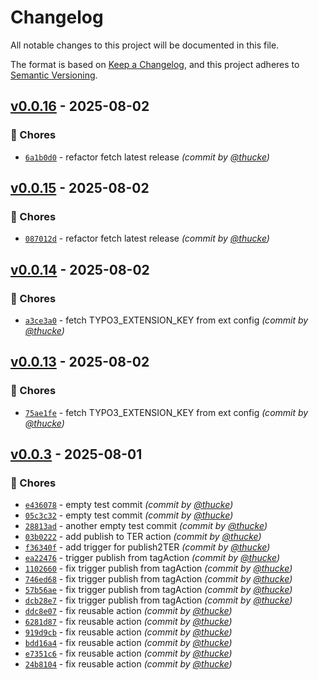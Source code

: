 # Changelog
All notable changes to this project will be documented in this file.

The format is based on [Keep a Changelog](https://keepachangelog.com/en/1.0.0/),
and this project adheres to [Semantic Versioning](https://semver.org/spec/v2.0.0.html).

## [v0.0.16] - 2025-08-02
### :wrench: Chores
- [`6a1b0d0`](https://github.com/thucke/dummy_content/commit/6a1b0d0624d5755320f441a68fa653df885ef447) - refactor fetch latest release *(commit by [@thucke](https://github.com/thucke))*


## [v0.0.15] - 2025-08-02
### :wrench: Chores
- [`087012d`](https://github.com/thucke/dummy_content/commit/087012d90b1c21bee4a534fa11635a99ac2cb430) - refactor fetch latest release *(commit by [@thucke](https://github.com/thucke))*


## [v0.0.14] - 2025-08-02
### :wrench: Chores
- [`a3ce3a0`](https://github.com/thucke/dummy_content/commit/a3ce3a07b421217daeb805483f7f2c5e77a4bb72) - fetch TYPO3_EXTENSION_KEY from ext config *(commit by [@thucke](https://github.com/thucke))*


## [v0.0.13] - 2025-08-02
### :wrench: Chores
- [`75ae1fe`](https://github.com/thucke/dummy_content/commit/75ae1fed2ae8c42cf8b8bb946550d793bd9b1f83) - fetch TYPO3_EXTENSION_KEY from ext config *(commit by [@thucke](https://github.com/thucke))*


## [v0.0.3] - 2025-08-01
### :wrench: Chores
- [`e436078`](https://github.com/thucke/dummy_content/commit/e436078f6613ed1c8bec0fabd1fc9a9d684c1652) - empty test commit *(commit by [@thucke](https://github.com/thucke))*
- [`05c3c32`](https://github.com/thucke/dummy_content/commit/05c3c32094ff221b268b2d1bb3ccf09c9d97977d) - empty test commit *(commit by [@thucke](https://github.com/thucke))*
- [`28813ad`](https://github.com/thucke/dummy_content/commit/28813ad38d25520aa692c0aa89156565728d253d) - another empty test commit *(commit by [@thucke](https://github.com/thucke))*
- [`03b0222`](https://github.com/thucke/dummy_content/commit/03b02229b27ca30cbf6fa656ff69b4f620a6b5c3) - add publish to TER action *(commit by [@thucke](https://github.com/thucke))*
- [`f36340f`](https://github.com/thucke/dummy_content/commit/f36340fa71f07cddf7875f6b113f7f6392263a93) - add trigger for publish2TER *(commit by [@thucke](https://github.com/thucke))*
- [`ea22476`](https://github.com/thucke/dummy_content/commit/ea22476f93fcf6201b71378224518a46eb3c56eb) - trigger publish from tagAction *(commit by [@thucke](https://github.com/thucke))*
- [`1102660`](https://github.com/thucke/dummy_content/commit/1102660b1bd95d46b35a91ede0b8719a67bdcf03) - fix trigger publish from tagAction *(commit by [@thucke](https://github.com/thucke))*
- [`746ed68`](https://github.com/thucke/dummy_content/commit/746ed68138e0027a2b474cf449c170f141e9ff1a) - fix trigger publish from tagAction *(commit by [@thucke](https://github.com/thucke))*
- [`57b56ae`](https://github.com/thucke/dummy_content/commit/57b56aead8b827adf2546ef46a2ef7dfbc6903a6) - fix trigger publish from tagAction *(commit by [@thucke](https://github.com/thucke))*
- [`dcb28e7`](https://github.com/thucke/dummy_content/commit/dcb28e7f00785b0a1f8ceedc96d190a371eeb280) - fix trigger publish from tagAction *(commit by [@thucke](https://github.com/thucke))*
- [`ddc8e07`](https://github.com/thucke/dummy_content/commit/ddc8e0743a997c61ad116a4162554919183d3bcf) - fix reusable action *(commit by [@thucke](https://github.com/thucke))*
- [`6281d87`](https://github.com/thucke/dummy_content/commit/6281d87f26940eb37c0a7c36cbce4a35d40e7d76) - fix reusable action *(commit by [@thucke](https://github.com/thucke))*
- [`919d9cb`](https://github.com/thucke/dummy_content/commit/919d9cb0424861c3bf7ae6e95bedf08bd8ae4e4f) - fix reusable action *(commit by [@thucke](https://github.com/thucke))*
- [`bdd16a4`](https://github.com/thucke/dummy_content/commit/bdd16a4348ab40d51106c9a0955295eb9c3e484a) - fix reusable action *(commit by [@thucke](https://github.com/thucke))*
- [`e7351c6`](https://github.com/thucke/dummy_content/commit/e7351c60b30567ed8933d0e8606a49c26a918a6f) - fix reusable action *(commit by [@thucke](https://github.com/thucke))*
- [`24b8104`](https://github.com/thucke/dummy_content/commit/24b81041eefc900c62261625f7e28b8cc49d3e62) - fix reusable action *(commit by [@thucke](https://github.com/thucke))*

[v0.0.3]: https://github.com/thucke/dummy_content/compare/v0.0.2...v0.0.3
[v0.0.13]: https://github.com/thucke/dummy_content/compare/v0.0.12...v0.0.13
[v0.0.14]: https://github.com/thucke/dummy_content/compare/v0.0.13...v0.0.14
[v0.0.15]: https://github.com/thucke/dummy_content/compare/v0.0.14...v0.0.15
[v0.0.16]: https://github.com/thucke/dummy_content/compare/v0.0.15...v0.0.16
